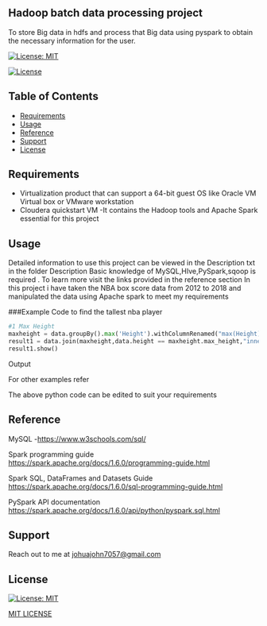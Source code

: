 ## Hadoop batch data processing project

To store Big data in hdfs and process that Big data using pyspark to obtain the necessary information for the user.


[![License: MIT](https://img.shields.io/badge/License-MIT-blue.svg)](https://opensource.org/licenses/MIT)

[![License](https://img.shields.io/badge/License-Apache%201.6-blue.svg)](https://opensource.org/licenses/Apache-1.6)


## Table of Contents
- [Requirements](#requirements)
- [Usage](#usage)
- [Reference](#reference)
- [Support](#support)
- [License](#license)




## Requirements
*  Virtualization product that can support a 64-bit guest OS like Oracle VM Virtual box or VMware workstation
*  Cloudera quickstart VM
	-It contains the Hadoop tools and Apache Spark essential for this project

## Usage

Detailed information to use this project can be viewed in the Description txt in the folder Description
Basic knowledge of MySQL,HIve,PySpark,sqoop is required .
To learn more visit the links provided in the reference section
In this project i have taken the NBA box score data from 2012 to 2018 and manipulated the data using Apache spark to meet my requirements

###Example
 Code to find the tallest nba player

```python
#1 Max Height
maxheight = data.groupBy().max('Height').withColumnRenamed("max(Height)","max_height")
result1 = data.join(maxheight,data.height == maxheight.max_height,"inner").select(data.playername,data.height).distinct()
result1.show()
```

Output



For other examples refer 

The above python code can be edited to suit your requirements


## Reference

MySQL -https://www.w3schools.com/sql/

Spark programming guide https://spark.apache.org/docs/1.6.0/programming-guide.html

Spark SQL, DataFrames and Datasets Guide https://spark.apache.org/docs/1.6.0/sql-programming-guide.html

PySpark API documentation https://spark.apache.org/docs/1.6.0/api/python/pyspark.sql.html


## Support
Reach out to me at johuajohn7057@gmail.com


## License

[![License: MIT](https://img.shields.io/badge/License-MIT-yellow.svg)](https://opensource.org/licenses/MIT)


[MIT LICENSE](https://opensource.org/licenses/mit-license.php)



















